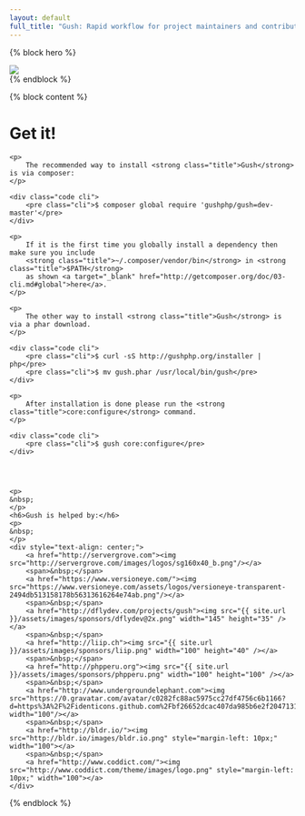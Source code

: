 ```yaml
---
layout: default
full_title: "Gush: Rapid workflow for project maintainers and contributors"
---
```

{% block hero %}
<div class="hero">
    <div class="container">
        <div class="col-sm-2 col-sm-offset-5">
            <img class="img-responsive" src="{{ site.url }}/assets/images/logo.png">
        </div>
    </div>
</div>
{% endblock %}

{% block content %}
<div class="col-sm-8 col-sm-offset-2 col-md-6 col-md-offset-3">
    <h1>Get it!</h1>

    <p>
        The recommended way to install <strong class="title">Gush</strong> is via composer:
    </p>

    <div class="code cli">
        <pre class="cli">$ composer global require 'gushphp/gush=dev-master'</pre>
    </div>

    <p>
        If it is the first time you globally install a dependency then make sure you include
        <strong class="title">~/.composer/vendor/bin</strong> in <strong class="title">$PATH</strong>
        as shown <a target="_blank" href="http://getcomposer.org/doc/03-cli.md#global">here</a>.
    </p>

    <p>
        The other way to install <strong class="title">Gush</strong> is via a phar download.
    </p>

    <div class="code cli">
        <pre class="cli">$ curl -sS http://gushphp.org/installer | php</pre>
        <pre class="cli">$ mv gush.phar /usr/local/bin/gush</pre>
    </div>

    <p>
        After installation is done please run the <strong class="title">core:configure</strong> command.
    </p>

    <div class="code cli">
        <pre class="cli">$ gush core:configure</pre>
    </div>




    <p>
    &nbsp;
    </p>
    <h6>Gush is helped by:</h6>
    <p>
    &nbsp;
    </p>
    <div style="text-align: center;">
        <a href="http://servergrove.com"><img src="http://servergrove.com/images/logos/sg160x40_b.png"/></a>
        <span>&nbsp;</span>
        <a href="https://www.versioneye.com/"><img src="https://www.versioneye.com/assets/logos/versioneye-transparent-2494db513158178b56313616264e74ab.png"/></a>
        <span>&nbsp;</span>
        <a href="http://dflydev.com/projects/gush"><img src="{{ site.url }}/assets/images/sponsors/dflydev@2x.png" width="145" height="35" /></a>
        <span>&nbsp;</span>
        <a href="http://liip.ch"><img src="{{ site.url }}/assets/images/sponsors/liip.png" width="100" height="40" /></a>
        <span>&nbsp;</span>
        <a href="http://phpperu.org"><img src="{{ site.url }}/assets/images/sponsors/phpperu.png" width="100" height="100" /></a>
        <span>&nbsp;</span>
        <a href="http://www.undergroundelephant.com"><img src="https://0.gravatar.com/avatar/c0282fc88ac5975cc27df4756c6b1166?d=https%3A%2F%2Fidenticons.github.com%2Fbf26652dcac407da985b6e2f20471318.png&r=x&s=140" width="100"/></a>
        <span>&nbsp;</span>
        <a href="http://bldr.io/"><img src="http://bldr.io/images/bldr.io.png" style="margin-left: 10px;" width="100"></a>
        <span>&nbsp;</span>
        <a href="http://www.coddict.com/"><img src="http://www.coddict.com/theme/images/logo.png" style="margin-left: 10px;" width="100"></a>
    </div>
</div>
{% endblock %}
